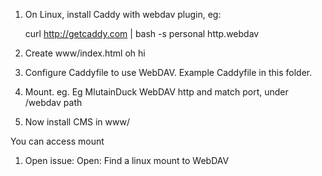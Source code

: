 

1. On Linux, install Caddy with webdav plugin, eg:

   curl http://getcaddy.com | bash -s personal http.webdav

1. Create www/index.html    <body> oh hi </body>

1.  Configure Caddyfile to use WebDAV.
Example Caddyfile in this folder.


1. Mount. eg. Eg  MlutainDuck WebDAV http and match port, under /webdav path

1. Now install CMS in www/

You can access mount

1. Open issue: Open: Find a linux mount to WebDAV
